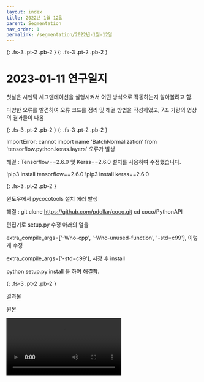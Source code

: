```yaml
---
layout: index
title: 2022년 1월 12일
parent: Segmentation
nav_order: 1
permalink: /segmentation/2022년-1월-12일
---
```

{: .fs-3 .pt-2 .pb-2 }
{: .fs-3 .pt-2 .pb-2 }

# 2023-01-11 연구일지

첫날은 시멘틱 세그멘테이션을 실행시켜서 어떤 방식으로 작동하는지 알아볼려고 함.

다양한 오류를 발견하여 오류 코드를 정리 및 해결 방법을 작성하였고, 7초 가량의 영상의 결과물이 나옴

{: .fs-3 .pt-2 .pb-2 }
{: .fs-3 .pt-2 .pb-2 }

ImportError: cannot import name 'BatchNormalization' from 'tensorflow.python.keras.layers'
오류가 발생

해결 : Tensorflow==2.6.0 및 Keras==2.6.0 설치를 사용하여 수정했습니다.

!pip3 install tensorflow==2.6.0
!pip3 install keras==2.6.0

{: .fs-3 .pt-2 .pb-2 }

윈도우에서 pycocotools 설치 에러 발생

해결 : 
git clone https://github.com/pdollar/coco.git
cd coco/PythonAPI

편집기로 setup.py 수정
아래의 열을

extra_compile_args=['-Wno-cpp', '-Wno-unused-function', '-std=c99'],
이렇게 수정

extra_compile_args=['-std=c99'],
저장 후 install

python setup.py install
을 하여 해결함.

{: .fs-3 .pt-2 .pb-2 }

결과물

원본
<html><video src="video/Short scene of moving people in a street.mp4" controls="controls"></html>
시멘틱 세그멘테이션 결과물 영상
<html><video src="video/시멘틱_세그멘테이션_영상.mp4" controls="controls"></html>